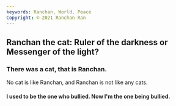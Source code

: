 ```yaml
---
keywords: Ranchan, World, Peace
Copyright: © 2021 Ranchan Ran
---
```


## Ranchan the cat: Ruler of the darkness or Messenger of the light?

### There was a cat, that is Ranchan. 
No cat is like Ranchan, and Ranchan is not like any cats.

#### I used to be the one who bullied. Now I'm the one being bullied.
